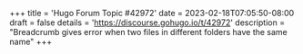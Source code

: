 +++
title = 'Hugo Forum Topic #42972'
date = 2023-02-18T07:05:50-08:00
draft = false
details = 'https://discourse.gohugo.io/t/42972'
description = "Breadcrumb gives error when two files in different folders have the same name"
+++
